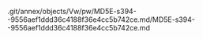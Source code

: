 .git/annex/objects/Vw/pw/MD5E-s394--9556aef1ddd36c4188f36e4cc5b742ce.md/MD5E-s394--9556aef1ddd36c4188f36e4cc5b742ce.md